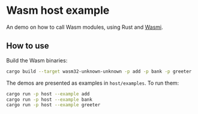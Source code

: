 # Wasm host example

An demo on how to call Wasm modules, using Rust and [Wasmi](https://github.com/paritytech/wasmi).

## How to use

Build the Wasm binaries:

```bash
cargo build --target wasm32-unknown-unknown -p add -p bank -p greeter
```

The demos are presented as examples in `host/examples`. To run them:

```bash
cargo run -p host --example add
cargo run -p host --example bank
cargo run -p host --example greeter
```
